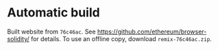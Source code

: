 # Automatic build
Built website from `76c46ac`. See https://github.com/ethereum/browser-solidity/ for details.
To use an offline copy, download `remix-76c46ac.zip`.
